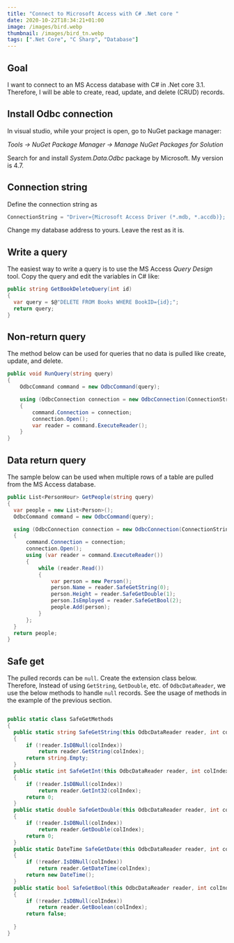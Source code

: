 ```yaml
---
title: "Connect to Microsoft Access with C# .Net core "
date: 2020-10-22T18:34:21+01:00
image: /images/bird.webp
thumbnail: /images/bird_tn.webp
tags: [".Net Core", "C Sharp", "Database"]
---
```


## Goal

I want to connect to an MS Access database with C# in .Net core 3.1. Therefore, I will be able to create, read, update, and delete (CRUD) records.

## Install Odbc connection

In visual studio, while your project is open, go to NuGet package manager:

*Tools ->  NuGet Package Manager -> Manage NuGet Packages for Solution*

Search for and install *System.Data.Odbc* package by Microsoft. My version is 4.7.

## Connection string 

Define the connection string as

```c#
ConnectionString = "Driver={Microsoft Access Driver (*.mdb, *.accdb)}; Dbq=C:\\Users\\sorush\\Documents\\nameOfDatabase.accdb; Uid = Admin; Pwd =; ",
```
Change my database address to yours. Leave the rest as it is.

## Write a query

The easiest way to write a query is to use the MS Access *Query Design* tool. Copy the query and
edit the variables in C# like:

```c#
public string GetBookDeleteQuery(int id)
{
  var query = $@"DELETE FROM Books WHERE BookID={id};";
  return query;
}
```

## Non-return query

The method below can be used for queries that no data is pulled like create, update, and delete.

```c#
public void RunQuery(string query)
{
    OdbcCommand command = new OdbcCommand(query);

    using (OdbcConnection connection = new OdbcConnection(ConnectionString))
    {
        command.Connection = connection;
        connection.Open();
        var reader = command.ExecuteReader();
    }
}
```

## Data return query

The sample below can be used when multiple rows of a table are pulled from the MS Access database.

```c#
public List<PersonHour> GetPeople(string query)
{
  var people = new List<Person>();
  OdbcCommand command = new OdbcCommand(query);

  using (OdbcConnection connection = new OdbcConnection(ConnectionString))
  {
      command.Connection = connection;
      connection.Open();
      using (var reader = command.ExecuteReader())
      {
          while (reader.Read())
          {
              var person = new Person();
              person.Name = reader.SafeGetString(0);
              person.Height = reader.SafeGetDouble(1);
              person.IsEmployed = reader.SafeGetBool(2);
              people.Add(person);
          }
      };
  }
  return people;
}
```
## Safe get 

The pulled records can be `null`.  Create the extension class below. Therefore, Instead of using `GetString`, `GetDouble`, etc. of `OdbcDataReader`, we use the below methods to handle `null` records. See the usage of methods in the example of the previous section.

```c#

public static class SafeGetMethods
{
  public static string SafeGetString(this OdbcDataReader reader, int colIndex)
  {
      if (!reader.IsDBNull(colIndex))
          return reader.GetString(colIndex);
      return string.Empty;
  }
  public static int SafeGetInt(this OdbcDataReader reader, int colIndex)
  {
      if (!reader.IsDBNull(colIndex))
          return reader.GetInt32(colIndex);
      return 0;
  }
  public static double SafeGetDouble(this OdbcDataReader reader, int colIndex)
  {
      if (!reader.IsDBNull(colIndex))
          return reader.GetDouble(colIndex);
      return 0;
  }
  public static DateTime SafeGetDate(this OdbcDataReader reader, int colIndex)
  {
      if (!reader.IsDBNull(colIndex))
          return reader.GetDateTime(colIndex);
      return new DateTime();
  }
  public static bool SafeGetBool(this OdbcDataReader reader, int colIndex)
  {
      if (!reader.IsDBNull(colIndex))
          return reader.GetBoolean(colIndex);
      return false;
      
  }
}
```